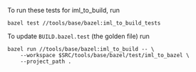 To run these tests for iml_to_build, run
```
bazel test //tools/base/bazel:iml_to_build_tests
```

To update `BUILD.bazel.test` (the golden file) run
```
bazel run //tools/base/bazel:iml_to_build -- \
    --workspace $SRC/tools/base/bazel/test/iml_to_bazel \
    --project_path .
```
